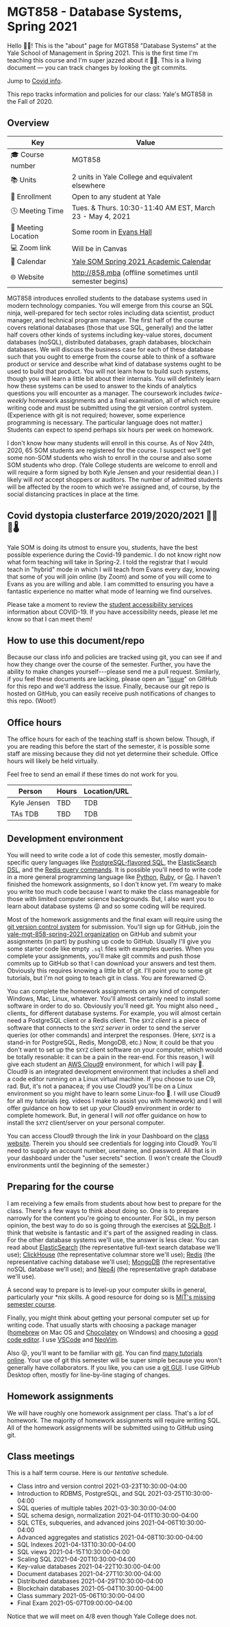 # MGT858 - Database Systems, Spring 2021

Hello 👋👋! This is the "about" page for MGT858 "Database Systems" at the Yale
School of Management in Spring 2021. This is the first time I'm teaching this
course and I'm super jazzed about it 🤩🥳. This is a living document — you can
track changes by looking the git commits. 

Jump to [Covid info](#covid).

This repo tracks information and policies for our
class: Yale's MGT858 in the Fall of 2020.

## Overview

| Key                     | Value                                                                     |
| ----------------------- | ------------------------------------------------------------------------- |
| 🎓&nbsp;Course number           | MGT858                                                                    |
| 📚&nbsp;Units                  | 2 units in Yale College and equivalent elsewhere                          |
| 👥&nbsp;Enrollment             | Open to any student at Yale                             |
| 🕓&nbsp;Meeting Time | Tues. & Thurs. 10:30-11:40 AM EST, March 23 - May 4, 2021                 |
| 🏫&nbsp;Meeting Location | Some room in [Evans Hall](https://map.yale.edu/place/building/EVANS?) |
| 💻&nbsp;Zoom link       | Will be in Canvas                                     |
| 📅&nbsp;Calendar | [Yale SOM Spring 2021 Academic Calendar](https://som.yale.edu/programs/mba/integrated-curriculum/the-academic-calendar#spring2021) |
| 🌐&nbsp;Website         | http://858.mba (offline sometimes until semester begins)                  |


MGT858 introduces enrolled students to the database systems used in modern
technology companies.  You will emerge from this course an SQL ninja,
well-prepared for tech sector roles including data scientist, product manager,
and technical program manager.  The first half of the course covers relational
databases (those that use SQL, generally) and the latter half covers other
kinds of systems including key-value stores, document databases (noSQL),
distributed databases, graph databases, blockchain databases.  We will discuss
the business case for each of these database such that you ought to emerge from
the course able to think of a software product or service and describe what
kind of database systems ought to be used to build that product.  You will not
learn how to build such systems, though you will learn a little bit about their
internals. You will definitely learn how these systems can be used to answer to
the kinds of analytics questions you will encounter as a manager.  The
coursework includes *twice-weekly* homework assignments and a final
examination, all of which require writing code and must be submitted using the
git version control system.  (Experience with git is not required; however,
some experience programming is necessary. The particular language does not
matter.) Students can expect to spend perhaps six hours per week on homework.


I don't know how many students will enroll in this course. As of Nov 24th, 2020,
65 SOM students are registered for the course. I suspect we'll get some non-SOM
students who wish to enroll in the course and also some SOM students who drop.
(Yale College students are welcome to enroll and will require a form signed by
both Kyle Jensen and your residential dean.)
I likely will *not* accept shoppers or auditors. The number of admitted students
will be affected by the room to which we're assigned and, of course, by the
social distancing practices in place at the time.

## <a name="covid"></a>Covid dystopia clusterfarce 2019/2020/2021 🦠😷🔬🌡 

Yale SOM is doing its utmost to ensure you, students, have the best
possible experience during the Covid-19 pandemic. I do not know right
now what form teaching will take in Spring-2. I told the registrar that
I would teach in "hybrid" mode in which I will teach from Evans every
day, knowing that some of you will join online (by Zoom) and some of you
will come to Evans as you are willing and able. I am committed to ensuring
you have a fantastic experience no matter what mode of learning
we find ourselves.

Please take a moment to review the [student accessibility
services](https://sas.yale.edu/faculty/online-courses-and-covid-19-response)
information about COVID-19. If you have accessibility needs, please let me know
so that I can meet them!

## How to use this document/repo

Because our class info and policies are tracked using git, you can see if and
how they change over the course of the semester. Further, you have the ability
to make changes yourself---please send me a pull request. Similarly, if you
feel these documents are lacking, please open an
"[issue](https://github.com/yale-mgt-858-spring-2021/about)" on GitHub for this
repo and we'll address the issue. Finally, because our git repo is hosted on
GitHub, you can easily receive push notifications of changes to this repo.
(Woot!)

## Office hours

The office hours for each of the teaching staff is shown
below. Though, if you are reading this before the start of
the semester, it is possible some staff are missing because
they did not yet determine their schedule. Office hours will
likely be held virtually.

Feel free to send an email if these times do not work for you.

| Person          | Hours            | Location/URL                                                                |
| --------------- | ---------------- | ----------------------------------------------------------------------- |
| Kyle Jensen     | TBD | TDB |
| TAs TDB   | TBD | TDB |

## Development environment

You will need to write code a lot of code this semester, mostly domain-specific
query languages like [PostgreSQL-flavored SQL](https://www.postgresql.org/docs/), the [ElasticSearch
DSL](https://www.elastic.co/guide/en/elasticsearch/reference/current/query-dsl.html), and
the [Redis query commands](https://redis.io/commands). It is possible you'll need to write
code in a more general programming language like [Python](https://www.python.org/), [Ruby](https://www.ruby-lang.org/en/),
or [Go](https://golang.org/). I haven't finished the homework assignments, so I don't know
yet. I'm weary to make you write too much code because I want to make the class manageable
for those with limited computer science backgrounds. But, I also want you to learn about
database systems 😜 and so some coding will be required. 

Most of the homework assignments and the final exam will require using the [git
version control system](https://git-scm.com/) for submission. You'll sign up
for GitHub, join the [yale-mgt-858-spring-2021
organization](https://github.com/yale-mgt-858-spring-2021) on GitHub and
submit your assignments (in part) by pushing up code to GitHub. Usually I'll
give you some starter code like empty `.sql` files with examples queries.
When you complete your assignments, you'll make git commits and push those
commits up to GitHub so that I can download your answers and test them.
Obviously this requires knowing a little bit of git. I'll point you to some
git tutorials, but I'm not going to teach git in class. You are forewarned
😉.

You can complete the homework assignments on any kind of computer: Windows,
Mac, Linux, whatever. You'll almost certainly need to install some software in
order to do so. Obviously you'll need git. You might also need _ clients_ for
different database systems. For example, you will almost certain need a
PostgreSQL client or a Redis client.  The `$XYZ` _client_ is a piece of
software that connects to the `$XYZ` _server_ in order to send the server
queries (or other commands) and interpret the responses. (Here, `$XYZ` is a
stand-in for PostgreSQL, Redis, MongoDB, etc.) Now, it could be that you don't
want to set up the `$XYZ` client software on your computer, which would be totally resonable: it
can be a pain in the rear-end. For this reason, I will give each student an
[AWS Cloud9](https://aws.amazon.com/cloud9/) environment, for which I will pay
🤑.  Cloud9 is an integrated development environment that includes a shell and
a code editor running on a Linux virtual machine. If you choose to use C9, rad.
But, it's not a panacea; if you use Cloud9 you'll be on a Linux environment so
you might have to learn some Linux-foo 🐧. I will use Cloud9 for all my 
tutorials (eg. videos I make to assist you with homework) and I will offer
guidance on how to set up your Cloud9 environment in order to complete homework.
But, in general I will _not_ offer guidance on how to install the `$XYZ` client/server
on your personal computer.

You can access Cloud9 through the link in your Dashboard on the [class
website](http://858.mba).  Therein you should see credentials for logging into
Cloud9. You'll need to supply an account number, username, and password. All
that is in your dashboard under the "user secrets" section. (I won't create the
Cloud9 environments until the beginning of the semester.)

## Preparing for the course

I am receiving a few emails from students about how best to prepare for the
class. There's a few ways to think about doing so. One is to prepare narrowly
for the content you're going to encounter. For SQL, in my person opinion, the
best way to do so is going through the exercises at
[SQLBolt](https://sqlbolt.com/).  I think that website is fantastic and it's
part of the assigned reading in class. For the other database systems we'll
use, the answer is less clear.  You can read about
[ElasticSearch](https://github.com/elastic/elasticsearch) (the representative
full-text search database we'll use);
[ClickHouse](https://github.com/ClickHouse/ClickHouse) (the representative
columnar store we'll use); [Redis](https://github.com/redis/redis) (the
representative caching database we'll use);
[MongoDB](https://github.com/mongodb/mongo) (the representative noSQL
database we'll use); and [Neo4j](https://github.com/neo4j/neo4j) (the
representative graph database we'll use).

A second way to prepare is to level-up your computer skills in general,
particularly your *nix skills. A good resource for doing so is [MIT's missing
semester course](https://missing.csail.mit.edu/).

Finally, you might think about getting your personal computer set up for
writing code. That usually starts with choosing a package manager
([homebrew](https://brew.sh/) on Mac OS and
[Chocolatey](https://chocolatey.org/) on Windows) and choosing a [good code
editor](https://github.com/collections/text-editors). I use
[VSCode](https://code.visualstudio.com/) and [NeoVim](https://neovim.io/).

Also 😜, you'll want to be familiar with [git](https://git-scm.com/). You can
find [many tutorials
online](https://medium.com/@javinpaul/top-10-free-courses-to-learn-git-and-github-best-of-lot-967aa314ea).
Your use of git this semester will be super simple because you won't generally
have collaborators. If you like, you can use a [git GUI](https://git-scm.com/downloads/guis).
I use GitHub Desktop often, mostly for line-by-line staging of changes.

## Homework assignments

We will have roughly one homework assignment per class. That's a *lot* of
homework. The majority of homework assignments will require writing SQL.
All of the homework assignments will be submitted using to GitHub using
git.

## Class meetings

This is a half term course. Here is our _tentative_ schedule.

* Class intro and version control
  2021-03-23T10:30:00-04:00
* Introduction to RDBMS, PostgreSQL, and SQL
  2021-03-25T10:30:00-04:00
* SQL queries of multiple tables
  2021-03-30:30:00-04:00
* SQL schema design, normalization
  2021-04-01T10:30:00-04:00
* SQL CTEs, subqueries, and advanced joins
  2021-04-06T10:30:00-04:00
* Advanced aggregates and statistics
  2021-04-08T10:30:00-04:00
* SQL Indexes
  2021-04-13T10:30:00-04:00
* SQL views
  2021-04-15T10:30:00-04:00
* Scaling SQL
  2021-04-20T10:30:00-04:00
* Key-value databases
  2021-04-22T10:30:00-04:00
* Document databases
  2021-04-27T10:30:00-04:00
* Distributed databases
  2021-04-29T10:30:00-04:00
* Blockchain databases
  2021-05-04T10:30:00-04:00
* Class summary
  2021-05-06T10:30:00-04:00
* Final Exam
  2021-05-07T09:00:00-04:00

Notice that we will meet on 4/8 even though Yale College does not.

